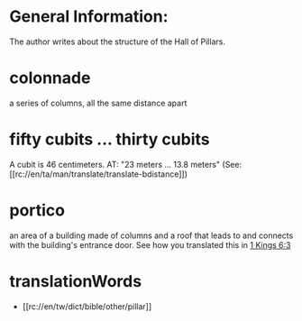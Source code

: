 # General Information:

The author writes about the structure of the Hall of Pillars.

# colonnade

a series of columns, all the same distance apart

# fifty cubits ... thirty cubits

A cubit is 46 centimeters. AT: "23 meters ... 13.8 meters" (See: [[rc://en/ta/man/translate/translate-bdistance]])

# portico

an area of a building made of columns and a roof that leads to and connects with the building's entrance door. See how you translated this in [1 Kings 6:3](../06/03.md)

# translationWords

* [[rc://en/tw/dict/bible/other/pillar]]